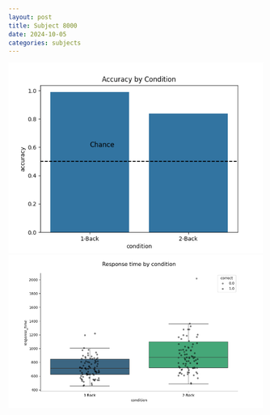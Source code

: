 ```yaml
---
layout: post
title: Subject 8000
date: 2024-10-05
categories: subjects
---
```


![](data/8000/run-4/8000_ATS_acc.png)
![](data/8000/run-4/8000_ATS_rt.png)

